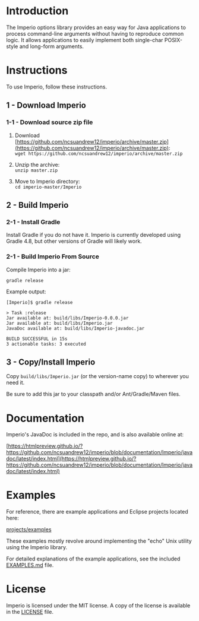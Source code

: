 # Introduction

The Imperio options library provides an easy way for Java applications to process command-line arguments without having to reproduce common logic. It allows applications to easily implement both single-char POSIX-style and long-form arguments.

# Instructions

To use Imperio, follow these instructions.

## 1 - Download Imperio

### 1-1 - Download source zip file

1. Download [https://github.com/ncsuandrew12/imperio/archive/master.zip](https://github.com/ncsuandrew12/imperio/archive/master.zip):  
 `wget https://github.com/ncsuandrew12/imperio/archive/master.zip`

1. Unzip the archive:  
 `unzip master.zip`

1. Move to Imperio directory:  
 `cd imperio-master/Imperio`

## 2 - Build Imperio

### 2-1 - Install Gradle

Install Gradle if you do not have it. Imperio is currently developed using Gradle 4.8, but other versions of Gradle will likely work.

### 2-1 - Build Imperio From Source

Compile Imperio into a jar:

`gradle release`

Example output:

```
[Imperio]$ gradle release

> Task :release
Jar available at: build/libs/Imperio-0.0.0.jar
Jar available at: build/libs/Imperio.jar
JavaDoc available at: build/libs/Imperio-javadoc.jar

BUILD SUCCESSFUL in 15s
3 actionable tasks: 3 executed
```

## 3 - Copy/Install Imperio

Copy `build/libs/Imperio.jar` (or the version-name copy) to wherever you need it.

Be sure to add this jar to your classpath and/or Ant/Gradle/Maven files.

# Documentation

Imperio's JavaDoc is included in the repo, and is also available online at:

[https://htmlpreview.github.io/?https://github.com/ncsuandrew12/imperio/blob/documentation/Imperio/javadoc/latest/index.html](https://htmlpreview.github.io/?https://github.com/ncsuandrew12/imperio/blob/documentation/Imperio/javadoc/latest/index.html)

# Examples

For reference, there are example applications and Eclipse projects located here:

[projects/examples](projects/examples)

These examples mostly revolve around implementing the "echo" Unix utility using the Imperio library.

For detailed explanations of the example applications, see the included [EXAMPLES.md](docs/EXAMPLES.md) file.

# License

Imperio is licensed under the MIT license. A copy of the license is available in the [LICENSE](LICENSE) file.

